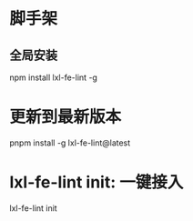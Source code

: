 # 脚手架
## 全局安装
npm install lxl-fe-lint -g

# 更新到最新版本
pnpm install -g lxl-fe-lint@latest

# lxl-fe-lint init: 一键接入
lxl-fe-lint init
